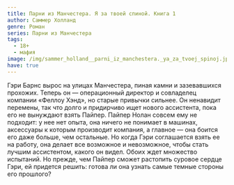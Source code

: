 ```yaml
---
title: Парни из Манчестера. Я за твоей спиной. Книга 1
author: Саммер Холланд
genre: Роман
series: Парни из Манчестера
tags:
  - 18+
  - мафия
image: /img/sammer_holland__parni_iz_manchestera._ya_za_tvoej_spinoj.jpeg
have: true
---
```

Гэри Барнс вырос на улицах Манчестера, пиная камни и зазевавшихся прохожих. Теперь он — операционный директор и совладелец компании «Феллоу Хэнд», но старые привычки сильнее. Он ненавидит перемены, так что долго и придирчиво ищет нового ассистента, пока его не вынуждают взять Пайпер. Пайпер Нолан совсем ему не подходит: у нее нет опыта, она ничего не понимает в машинах, аксессуары к которым производит компания, а главное ― она боится его даже больше, чем остальные. Но когда Гэри соглашается взять ее на работу, она делает все возможное и невозможное, чтобы стать лучшим ассистентом, какого он видел. Обоих ждет множество испытаний. Но прежде, чем Пайпер сможет растопить суровое сердце Гэри, ей придется решить: готова ли она узнать самые темные стороны его прошлого?